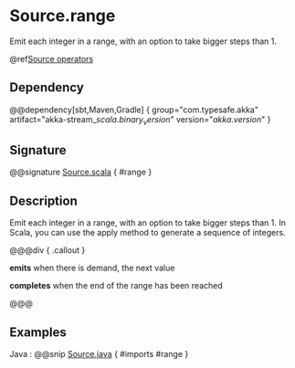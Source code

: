 # Source.range

Emit each integer in a range, with an option to take bigger steps than 1.

@ref[Source operators](../index.md#source-operators)

## Dependency

@@dependency[sbt,Maven,Gradle] {
  group="com.typesafe.akka"
  artifact="akka-stream_$scala.binary_version$"
  version="$akka.version$"
}

## Signature

@@signature [Source.scala]($akka$/akka-stream/src/main/scala/akka/stream/javadsl/Source.scala) { #range }


## Description

Emit each integer in a range, with an option to take bigger steps than 1. In Scala, you can use the apply method to generate a sequence of integers.


@@@div { .callout }

**emits** when there is demand, the next value

**completes** when the end of the range has been reached

@@@

## Examples

Java
:   @@snip [Source.java]($akka$/akka-docs/src/test/scala/docs/stream/operators/Source.java) { #imports #range }


